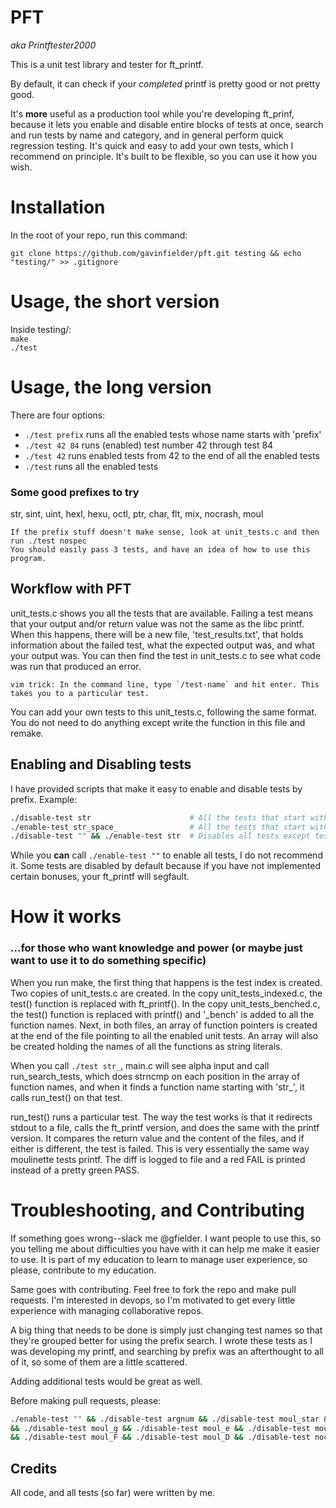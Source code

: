 # PFT
*aka Printftester2000*

This is a unit test library and tester for ft\_printf.  

By default, it can check if your *completed* printf is pretty good or not pretty good.   

It's **more** useful as a production tool while you're developing ft\_prinf, because it lets you enable and disable entire blocks of tests at once, search and run tests by name and category, and in general perform quick regression testing. It's quick and easy to add your own tests, which I recommend on principle. It's built to be flexible, so you can use it how you wish.  

# Installation

In the root of your repo, run this command:

```
git clone https://github.com/gavinfielder/pft.git testing && echo "testing/" >> .gitignore
```

# Usage, the short version

Inside testing/:  
`make`  
`./test`  

# Usage, the long version

There are four options:
 - `./test prefix` runs all the enabled tests whose name starts with 'prefix'
 - `./test 42 84` runs (enabled) test number 42 through test 84
 - `./test 42` runs enabled tests from 42 to the end of all the enabled tests
 - `./test` runs all the enabled tests

### Some good prefixes to try
str, sint, uint, hexl, hexu, octl, ptr, char, flt, mix, nocrash, moul

```
If the prefix stuff doesn't make sense, look at unit_tests.c and then run ./test nospec
You should easily pass 3 tests, and have an idea of how to use this program. 
```

## Workflow with PFT

unit\_tests.c shows you all the tests that are available. Failing a test means that your output and/or return value was not the same as the libc printf. When this happens, there will be a new file, 'test\_results.txt', that holds information about the failed test, what the expected output was, and what your output was. You can then find the test in unit\_tests.c to see what code was run that produced an error.  

```
vim trick: In the command line, type `/test-name` and hit enter. This takes you to a particular test.
```

You can add your own tests to this unit\_tests.c, following the same format. You do not need to do anything except write the function in this file and remake.   

## Enabling and Disabling tests

I have provided scripts that make it easy to enable and disable tests by prefix. Example:

```bash
./disable-test str                      # All the tests that start with 'str' are disabled
./enable-test str_space_                # All the tests that start with 'str_space_' are enabled
./disable-test "" && ./enable-test str  # Disables all tests except tests that start with 'str'
```

While you **can** call `./enable-test ""` to enable all tests, I do not recommend it. Some tests are disabled by default because if you have not implemented certain bonuses, your ft\_printf will segfault.   

# How it works
### ...for those who want knowledge and power (or maybe just want to use it to do something specific)

When you run make, the first thing that happens is the test index is created. Two copies of unit\_tests.c are created. In the copy unit\_tests\_indexed.c, the test() function is replaced with ft\_printf(). In the copy unit\_tests\_benched.c, the test() function is replaced with printf() and '\_bench' is added to all the function names. Next, in both files, an array of function pointers is created at the end of the file pointing to all the enabled unit tests.   An array will also be created holding the names of all the functions as string literals.  

When you call `./test str_`, main.c will see alpha input and call run\_search\_tests, which does strncmp on each position in the array of function names, and when it finds a function name starting with 'str\_', it calls run\_test() on that test.  

run\_test() runs a particular test. The way the test works is that it redirects stdout to a file, calls the ft\_printf version, and does the same with the printf version. It compares the return value and the content of the files, and if either is different, the test is failed. This is very essentially the same way moulinette tests printf. The diff is logged to file and a red FAIL is printed instead of a pretty green PASS.  

# Troubleshooting, and Contributing

If something goes wrong--slack me @gfielder. I want people to use this, so you telling me about difficulties you have with it can help me make it easier to use. It is part of my education to learn to manage user experience, so please, contribute to my education.  

Same goes with contributing. Feel free to fork the repo and make pull requests. I'm interested in devops, so I'm motivated to get every little experience with managing collaborative repos.   

A big thing that needs to be done is simply just changing test names so that they're grouped better for using the prefix search. I wrote these tests as I was developing my printf, and searching by prefix was an afterthought to all of it, so some of them are a little scattered.  

Adding additional tests would be great as well.  

Before making pull requests, please:

```bash
./enable-test "" && ./disable-test argnum && ./disable-test moul_star && ./disable-test moul_a \
&& ./disable-test moul_g && ./disable-test moul_e && ./disable-test moul_wide \
&& ./disable-test moul_F && ./disable-test moul_D && ./disable-test nocrash
```

## Credits

All code, and all tests (so far) were written by me.
